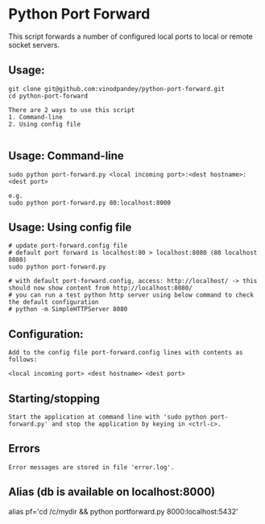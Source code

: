# Python Port Forward
This script forwards a number of configured local ports to local or remote socket servers.

## Usage:
```
git clone git@github.com:vinodpandey/python-port-forward.git
cd python-port-forward

There are 2 ways to use this script
1. Command-line
2. Using config file


```

## Usage: Command-line
```
sudo python port-forward.py <local incoming port>:<dest hostname>:<dest port>

e.g. 
sudo python port-forward.py 80:localhost:8000

```

## Usage: Using config file
```
# update port-forward.config file
# default port forward is localhost:80 > localhost:8080 (80 localhost 8080)
sudo python port-forward.py

# with default port-forward.config, access: http://localhost/ -> this should now show content from http://localhost:8080/
# you can run a test python http server using below command to check the default configuration
# python -m SimpleHTTPServer 8080

```

## Configuration:
```
Add to the config file port-forward.config lines with contents as follows:

<local incoming port> <dest hostname> <dest port>
```

## Starting/stopping
```
Start the application at command line with 'sudo python port-forward.py' and stop the application by keying in <ctrl-c>.
```

## Errors
```
Error messages are stored in file 'error.log'.
```

## Alias (db is available on localhost:8000)
alias pf='cd /c/mydir && python portforward.py 8000:localhost:5432'
